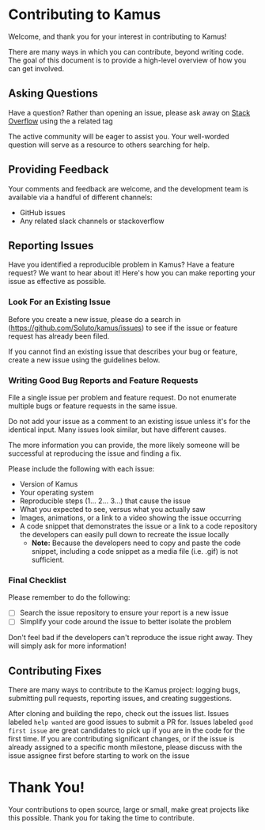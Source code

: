 # Contributing to Kamus

Welcome, and thank you for your interest in contributing to Kamus!

There are many ways in which you can contribute, beyond writing code. The goal of this document is to provide a high-level overview of how you can get involved.

## Asking Questions

Have a question? Rather than opening an issue, please ask away on [Stack Overflow](https://stackoverflow.com/) using the a related tag

The active community will be eager to assist you. Your well-worded question will serve as a resource to others searching for help.

## Providing Feedback

Your comments and feedback are welcome, and the development team is available via a handful of different channels:

- GitHub issues
- Any related slack channels or stackoverflow

## Reporting Issues

Have you identified a reproducible problem in Kamus? Have a feature request? We want to hear about it! Here's how you can make reporting your issue as effective as possible.

### Look For an Existing Issue

Before you create a new issue, please do a search in (https://github.com/Soluto/kamus/issues) to see if the issue or feature request has already been filed.

If you cannot find an existing issue that describes your bug or feature, create a new issue using the guidelines below.

### Writing Good Bug Reports and Feature Requests

File a single issue per problem and feature request. Do not enumerate multiple bugs or feature requests in the same issue.

Do not add your issue as a comment to an existing issue unless it's for the identical input. Many issues look similar, but have different causes.

The more information you can provide, the more likely someone will be successful at reproducing the issue and finding a fix.

Please include the following with each issue:

- Version of Kamus
- Your operating system
- Reproducible steps (1... 2... 3...) that cause the issue
- What you expected to see, versus what you actually saw
- Images, animations, or a link to a video showing the issue occurring
- A code snippet that demonstrates the issue or a link to a code repository the developers can easily pull down to recreate the issue locally
    - **Note:** Because the developers need to copy and paste the code snippet, including a code snippet as a media file (i.e. .gif) is not sufficient.

### Final Checklist

Please remember to do the following:

- [ ]  Search the issue repository to ensure your report is a new issue
- [ ]  Simplify your code around the issue to better isolate the problem

Don't feel bad if the developers can't reproduce the issue right away. They will simply ask for more information!

## Contributing Fixes

There are many ways to contribute to the Kamus project: logging bugs, submitting pull requests, reporting issues, and creating suggestions.

After cloning and building the repo, check out the issues list. Issues labeled `help wanted` are good issues to submit a PR for. Issues labeled `good first issue` are great candidates to pick up if you are in the code for the first time. If you are contributing significant changes, or if the issue is already assigned to a specific month milestone, please discuss with the issue assignee first before starting to work on the issue

# Thank You!

Your contributions to open source, large or small, make great projects like this possible. Thank you for taking the time to contribute.